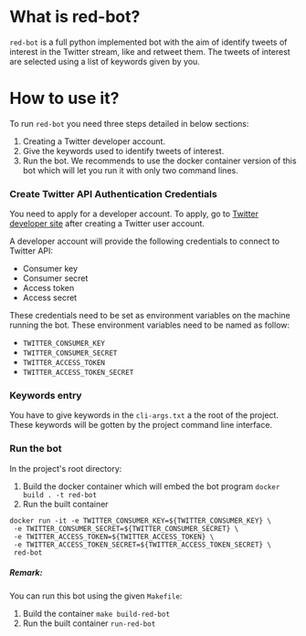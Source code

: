 # What is red-bot?
`red-bot` is a full python implemented bot with the aim of identify tweets of interest in the Twitter stream, like and 
retweet them. The tweets of interest are selected using a list of keywords given by you.

# How to use it?
To run `red-bot` you need three steps detailed in below sections:
1. Creating a Twitter developer account.
2. Give the keywords used to identify tweets of interest.
3. Run the bot. We recommends to use the docker container version of this bot which will let you run it with only two 
command lines. 

### Create Twitter API Authentication Credentials
You need to apply for a developer account. To apply, go to [Twitter developer site](https://developer.twitter.com/en) after 
creating a Twitter user account.

A developer account will provide the following credentials to connect to Twitter API:
- Consumer key
- Consumer secret
- Access token
- Access secret

These credentials need to be set as environment variables on the machine running the bot. 
These environment variables need to be named as follow:
- `TWITTER_CONSUMER_KEY`
- `TWITTER_CONSUMER_SECRET`
- `TWITTER_ACCESS_TOKEN`
- `TWITTER_ACCESS_TOKEN_SECRET`

### Keywords entry
You have to give keywords in the `cli-args.txt` a the root of the project. These keywords will be 
gotten by the project command line interface.

### Run the bot
In the project's root directory:
1. Build the docker container which will embed the bot program `docker build . -t red-bot`
2. Run the built container
```
docker run -it -e TWITTER_CONSUMER_KEY=${TWITTER_CONSUMER_KEY} \
 -e TWITTER_CONSUMER_SECRET=${TWITTER_CONSUMER_SECRET} \
 -e TWITTER_ACCESS_TOKEN=${TWITTER_ACCESS_TOKEN} \
 -e TWITTER_ACCESS_TOKEN_SECRET=${TWITTER_ACCESS_TOKEN_SECRET} \
 red-bot
```

##### Remark:
You can run this bot using the given `Makefile`:
1. Build the container `make build-red-bot`
2. Run the built container `run-red-bot`

